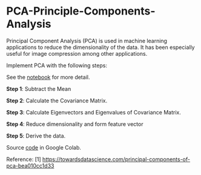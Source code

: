 # PCA-Principle-Components-Analysis

Principal Component Analysis (PCA) is used in machine learning applications to reduce the dimensionality of the data. It has been especially useful for image compression among other applications.

Implement PCA with the following steps:

See the [notebook](https://github.com/lephanthutra/PCA-Principle-Components-Analysis/blob/main/PCA_G2.ipynb) for more detail.

**Step 1**: Subtract the Mean

**Step 2**: Calculate the Covariance Matrix.

**Step 3**: Calculate Eigenvectors and Eigenvalues of Covariance Matrix.

**Step 4**: Reduce dimensionality and form feature vector

**Step 5**: Derive the data.

Source [code](https://colab.research.google.com/drive/12sVqKaYb3WKdFe1yf91TYuwUv6j-5rmJ) in Google Colab.

Reference: 
[1] https://towardsdatascience.com/principal-components-of-pca-bea010cc1d33
